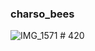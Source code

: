 ### charso_bees


![IMG_1571](https://user-images.githubusercontent.com/84490710/154124407-c8865657-64a2-4810-803d-3e66b3276c04.jpg)
            # 420
